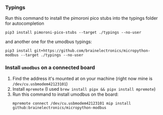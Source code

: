 ### Typings

Run this command to install the pimoroni pico stubs into the typings folder for autocompletion

```
pip3 install pimoroni-pico-stubs --target ./typings --no-user
```

and another one for the umodbus typings:

```
pip3 install git+https://github.com/brainelectronics/micropython-modbus --target ./typings --no-user
```

### Install `umodbus` on a connected board

1. Find the address it's mounted at on your machine (right now mine is `/dev/cu.usbmodem42123101`)
1. Install `mpremote` (I used `brew install pipx && pipx install mpremote`)
1. Run this command to install umodbus on the board:
   ```
   mpremote connect /dev/cu.usbmodem42123101 mip install github:brainelectronics/micropython-modbus
   ```
